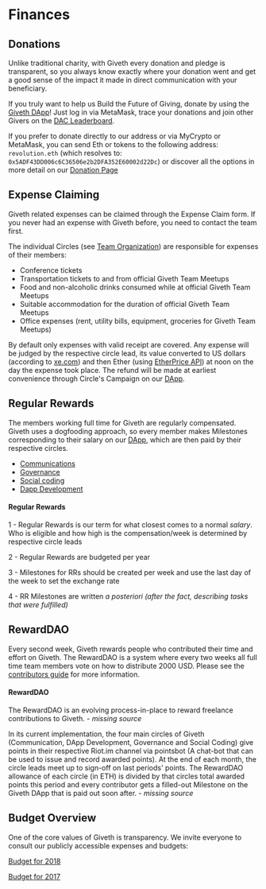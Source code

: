 # Finances

## <a name="donations">Donations</a>

Unlike traditional charity, with Giveth every donation and pledge is transparent, so you always know exactly where your donation went and get a good sense of the impact it made in direct communication with your beneficiary.

If you truly want to help us Build the Future of Giving, donate by using the [Giveth DApp](https://beta.giveth.io/)! Just log in via MetaMask, trace your donations and join other Givers on the [DAC Leaderboard](https://leaderboard.giveth.io).

If you prefer to donate directly to our address or via MyCrypto or MetaMask, you can send Eth or tokens to the following address:
```revolution.eth``` (which resolves to: ```0x5ADF43DD006c6C36506e2b2DFA352E60002d22Dc```) or discover all the options in more detail on our [Donation Page](https://giveth.io/donate)


## <a name="finances_expenses">Expense Claiming</a>

Giveth related expenses can be claimed through the Expense Claim form. If you never had an expense with Giveth before, you need to contact the team first.

The individual Circles (see [Team Organization](../team-organisation/)) are responsible for expenses of their members:

- Conference tickets
- Transportation tickets to and from official Giveth Team Meetups
- Food and non-alcoholic drinks consumed while at official Giveth Team Meetups
- Suitable accommodation for the duration of official Giveth Team Meetups
- Office expenses (rent,  utility bills, equipment, groceries for Giveth Team Meetups)

By default only expenses with valid receipt are covered. Any expense will be judged by the respective circle lead, its value converted to US dollars (according to [xe.com](http://www.xe.com)) and then Ether (using [EtherPrice API](https://etherchain.org/documentation/api/)) at noon on the day the expense took place. The refund will be made at earliest convenience through Circle's Campaign on our [DApp](https://alpha.giveth.io/).

## <a name="finances_regular">Regular Rewards</a>

The members working full time for Giveth are regularly compensated. Giveth uses a dogfooding approach, so every member makes Milestones corresponding to their salary on our [DApp](https://beta.giveth.io/dacs/5b37da13a239ac21b383d4da), which are then paid by their respective circles.

* [Communications](https://beta.giveth.io/campaigns/5b3789513a65c31e4e4e8328)
* [Governance](https://beta.giveth.io/campaigns/5b37e5caa239ac21b383d4dd)
* [Social coding](https://beta.giveth.io/campaigns/5b3b3a34329bc64ae74d13cd)
* [Dapp Development](https://beta.giveth.io/campaigns/5b39d45e14cec916d00dab20)

#### Regular Rewards
1 - Regular Rewards is our term for what closest comes to a normal *salary*. Who is eligible and how high is the compensation/week is determined by respective circle leads

2 - Regular Rewards are budgeted per year

3 - Milestones for RRs should be created per week and use the last day of the week to set the exchange rate

4 - RR Milestones are written *a posteriori (after the fact, describing tasks that were fulfilled)*

## <a name="finances_reward_dao">RewardDAO</a>

Every second week, Giveth rewards people who contributed their time and effort on Giveth. The RewardDAO is a system where every two weeks all full time team members vote on how to distribute 2000 USD. Please see the [contributors guide](../contributors-guide/) for more information.

#### RewardDAO
The RewardDAO is an evolving process-in-place to reward freelance contributions to Giveth. - *missing source*

In its current implementation, the four main circles of Giveth (Communication, DApp Development, Governance and Social Coding) give points in their respective Riot.im channel via pointsbot (A chat-bot that can be used to issue and record awarded points). At the end of each month, the circle leads meet up to sign-off on last periods' points. The RewardDAO allowance of each circle (in ETH) is divided by that circles total awarded points this period and every contributor gets a filled-out Milestone on the Giveth DApp that is paid out soon after. - *missing source*

## <a name="finances_budget">Budget Overview</a>
One of the core values of Giveth is transparency. We invite everyone to consult our publicly accessible expenses and budgets:

 [Budget for 2018](https://docs.google.com/spreadsheets/d/17twziTvlhWRcwP26R00bIkLHYxFd36bVEKbu349zff4/edit?usp=sharing)

 [Budget for 2017](https://docs.google.com/spreadsheets/d/1Qg7OiQ42jmsW3HCgtGA-v5NfxMEAR5SMo_oc7AtEqTE/edit?usp=sharing)
